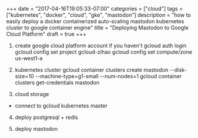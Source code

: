 +++
date = "2017-04-16T19:05:33-07:00"
categories = ["cloud"]
tags = ["kubernetes", "docker", "cloud", "gke", "mastodon"]
description =  "how to easily deploy a docker containerized auto-scaling mastodon kubernetes cluster to google container engine"
title = "Deploying Mastodon to Google Cloud Platform"
draft = true
+++

1. create google cloud platform account if you haven't
gcloud auth login
gcloud config set project gcloud-zihao
gcloud config set compute/zone us-west1-a

2. kubernetes cluster
gcloud container clusters create mastodon --disk-size=10 --machine-type=g1-small --num-nodes=1
gcloud container clusters get-credentials mastodon

3. cloud storage

- connect to gcloud kubernetes master


4. deploy postgresql + redis

5. deploy mastodon

